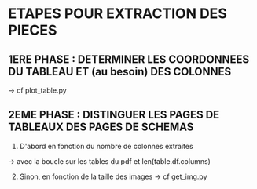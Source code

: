 # ETAPES POUR EXTRACTION DES PIECES

## 1ERE PHASE : DETERMINER LES COORDONNEES DU TABLEAU ET (au besoin) DES COLONNES
-> cf plot_table.py

## 2EME PHASE : DISTINGUER LES PAGES DE TABLEAUX DES PAGES DE SCHEMAS
1. D'abord en fonction du nombre de colonnes extraites 

-> avec la boucle sur les tables du pdf et len(table.df.columns)

2. Sinon, en fonction de la taille des images
-> cf get_img.py
